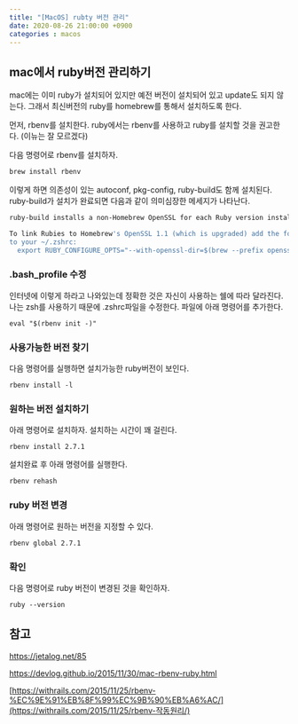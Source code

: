 ```yaml
---
title: "[MacOS] rubty 버전 관리"
date: 2020-08-26 21:00:00 +0900
categories : macos
---
```


## mac에서 ruby버전 관리하기

mac에는 이미 ruby가 설치되어 있지만 예전 버전이 설치되어 있고 update도 되지 않는다. 그래서 최신버전의 ruby를 homebrew를 통해서 설치하도록 한다. 

먼저, rbenv를 설치한다. ruby에서는 rbenv를 사용하고 ruby를 설치할 것을 권고한다. (이뉴는 잘 모르겠다)

다음 명령어로 rbenv를 설치하자. 

```bash
brew install rbenv
```

이렇게 하면 의존성이 있는 autoconf, pkg-config, ruby-build도 함께 설치된다. ruby-build가 설치가 완료되면 다음과 같이 의미심장한 메세지가 나타난다. 

```bash
ruby-build installs a non-Homebrew OpenSSL for each Ruby version installed and these are never upgraded.

To link Rubies to Homebrew's OpenSSL 1.1 (which is upgraded) add the following
to your ~/.zshrc:
  export RUBY_CONFIGURE_OPTS="--with-openssl-dir=$(brew --prefix openssl@1.1)"
```

### .bash_profile 수정

인터넷에 이렇게 하라고 나와있는데 정확한 것은 자신이 사용하는 쉘에 따라 달라진다. 나는 zsh를 사용하기 때문에 .zshrc파일을 수정한다. 파일에 아래 명령어를 추가한다. 

```
eval "$(rbenv init -)"
```

### 사용가능한 버전 찾기 

다음 명령어를 실행하면 설치가능한 ruby버전이 보인다. 

```
rbenv install -l
```

### 원하는 버전 설치하기 

아래 명령어로 설치하자. 설치하는 시간이 꽤 걸린다.

```
rbenv install 2.7.1
```

설치완료 후 아래 명령어를 실행한다. 

```
rbenv rehash
```

### ruby 버전 변경

아래 명령어로 원하는 버전을 지정할 수 있다. 

```
rbenv global 2.7.1
```

### 확인

다음 명령어로 ruby 버전이 변경된 것을 확인하자.

```
ruby --version
```



## 참고

https://jetalog.net/85

https://devlog.github.io/2015/11/30/mac-rbenv-ruby.html

[https://withrails.com/2015/11/25/rbenv-%EC%9E%91%EB%8F%99%EC%9B%90%EB%A6%AC/](https://withrails.com/2015/11/25/rbenv-작동원리/)  